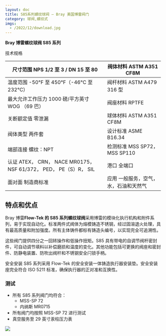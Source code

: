 ```yaml
---
layout: doc
title: S85系列螺纹球阀 – Bray 美国博雷阀门
category: 球阀,螺纹式
imgs:
  - /2022/12/download.jpg
---
```


**Bray 博雷螺纹球阀 S85 系列**

技术规格

| 尺寸范围 NPS 1/2 至 3 / DN 15 至 80                               | 阀体材料 ASTM A351 CF8M               |
| ----------------------------------------------------------------- | ------------------------------------- |
| 温度范围 \-50°F 至 450°F（-46°C 至 232°C）                        | 阀杆材料 ASTM A479 316 型             |
| 最大允许工作压力 1000 磅/平方英寸 WOG （69 巴）                   | 阀座材料 RPTFE                        |
| 关断额定值 零泄漏                                                 | 球体材料 ASTM A351 CF8M               |
| 阀体类型 两件套                                                   | 设计标准 ASME B16.34                  |
| 端部连接 螺纹：NPT                                                | 检测标准 MSS SP72， MSS SP110         |
| 认证 ATEX， CRN， NACE MR0175， NSF 61/372， PED， PE（S）R， SIL | 港口 全端口                           |
| 面对面 制造商标准                                                 | 应用 一般服务，空气，水，石油和天然气 |

## 特点和优点

Bray 博雷**Flow-Tek 的 S85 系列螺纹球阀**采用博雷的模块化执行机构和附件系列，易于实现自动化。标准两件式阀体为熔模铸造不锈钢，经过固溶退火处理，具有最高质量和附加强度。所有主体铸件都标有铸造头编号，以实现完全可追溯性。

这些阀门提供四分之一回转操作和低操作扭矩。S85 具有带电的自调节阀杆密封件，可自动调节填料以补偿磨损和温度的变化。其他功能包括可更换的阀座和密封件、防静电装置、防吹出阀杆和不锈钢安全闩锁手柄。

安全安装 S85 系列采用 Flow-Tek 的安全安装一体铸造执行器安装垫。安全安装座完全符合 ISO 5211 标准，确保执行器的正对准和互换性。

### 测试

- 所有 S85 系列阀门均符合：
  - MSS-SP 72
  - 内纳斯 MR0715
- 所有阀门均按照 MSS-SP 72 进行测试
- 真空服务至 29 英寸汞柱压力表

![](/2022/12/%E6%88%AA%E5%B1%8F2022-12-12-%E4%B8%8A%E5%8D%8810.07.18-1024x765.png)
